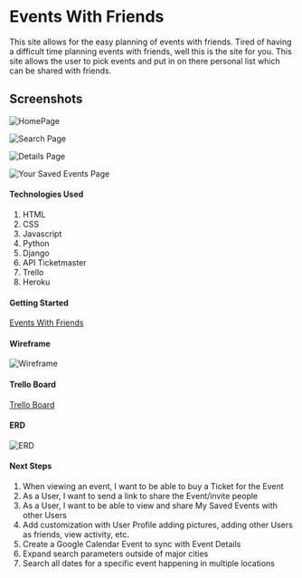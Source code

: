 # Events With Friends
This site allows for the easy planning of events with friends. Tired of having a difficult time planning events with friends, well this is the site for you. This site allows the user to pick events and put in on there personal list which can be shared with friends.

## Screenshots
![HomePage](https://i.imgur.com/BpM19DN.png)


![Search Page](https://i.imgur.com/dciz1j6.png)


![Details Page](https://i.imgur.com/t240TPm.png)


![Your Saved Events Page](https://i.imgur.com/CiEkBW4.png)

#### Technologies Used
1. HTML
2. CSS
3. Javascript
4. Python
5. Django
6. API Ticketmaster
7. Trello
8. Heroku

#### Getting Started

[Events With Friends]()


#### Wireframe
![Wireframe](https://i.imgur.com/CHr7GEP.png)

#### Trello Board
[Trello Board](https://trello.com/b/87kltlk4/project3-tbd)

#### ERD
![ERD](https://i.imgur.com/eQNfjbD.png)

#### Next Steps
1. When viewing an event, I want to be able to buy a Ticket for the Event
2. As a User, I want to send a link to share the Event/invite people
3. As a User, I want to be able to view and share My Saved Events with other Users
4. Add customization with User Profile adding pictures, adding other Users as friends, view activity, etc.
5. Create a Google Calendar Event to sync with Event Details
6. Expand search parameters outside of major cities
7. Search all dates for a specific event happening in multiple locations
